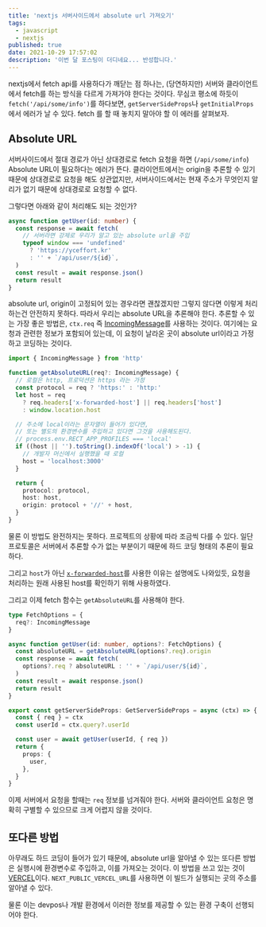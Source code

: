```yaml
---
title: 'nextjs 서버사이드에서 absolute url 가져오기'
tags:
  - javascript
  - nextjs
published: true
date: 2021-10-29 17:57:02
description: '이번 달 포스팅이 더디네요... 반성합니다.'
---
```


nextjs에서 fetch api를 사용하다가 깨닫는 점 하나는, (당연하지만) 서버와 클라이언트에서 fetch를 하는 방식을 다르게 가져가야 한다는 것이다. 무심코 평소에 하듯이 `fetch('/api/some/info')`를 하다보면, `getServerSideProps`나 `getInitialProps`에서 에러가 날 수 있다. fetch 를 할 때 놓치지 말아야 할 이 에러를 살펴보자.

## Absolute URL

서버사이드에서 절대 경로가 아닌 상대경로로 fetch 요청을 하면 (`/api/some/info`) Absolute URL이 필요하다는 에러가 뜬다. 클라이언트에서는 origin을 추론할 수 있기 때문에 상대경로로 요청을 해도 상관없지만, 서버사이드에서는 현재 주소가 무엇인지 알리가 없기 때문에 상대경로로 요청할 수 없다.

그렇다면 아래와 같이 처리해도 되는 것인가?

```typescript
async function getUser(id: number) {
  const response = await fetch(
    // 서버라면 강제로 우리가 알고 있는 absolute url을 주입
    typeof window === 'undefined'
      ? 'https://yceffort.kr'
      : '' + `/api/user/${id}`,
  )
  const result = await response.json()
  return result
}
```

absolute url, origin이 고정되어 있는 경우라면 괜찮겠지만 그렇지 않다면 이렇게 처리하는건 안전하지 못하다. 따라서 우리는 absolute URL을 추론해야 한다. 추론할 수 있는 가장 좋은 방법은, `ctx.req` 즉 [IncomingMessage](https://nodejs.org/api/http.html#class-httpincomingmessage)를 사용하는 것이다. 여기에는 요청과 관련한 정보가 포함되어 있는데, 이 요청이 날라온 곳이 absolute url이라고 가정하고 코딩하는 것이다.

```typescript
import { IncomingMessage } from 'http'

function getAbsoluteURL(req?: IncomingMessage) {
  // 로컬은 http, 프로덕션은 https 라는 가정
  const protocol = req ? 'https:' : 'http:'
  let host = req
    ? req.headers['x-forwarded-host'] || req.headers['host']
    : window.location.host

  // 주소에 local이라는 문자열이 들어가 있다면,
  // 또는 별도의 환경변수를 주입하고 있다면 그것을 사용해도된다.
  // process.env.RECT_APP_PROFILES === 'local'
  if ((host || '').toString().indexOf('local') > -1) {
    // 개발자 머신에서 실행했을 때 로컬
    host = 'localhost:3000'
  }

  return {
    protocol: protocol,
    host: host,
    origin: protocol + '//' + host,
  }
}
```

물론 이 방법도 완전하지는 못하다. 프로젝트의 상황에 따라 조금씩 다를 수 있다. 일단 프로토콜은 서버에서 추론할 수가 없는 부분이기 때문에 하드 코딩 형태의 추론이 필요하다.

그리고 `host`가 아닌 [`x-forwarded-host`](https://developer.mozilla.org/ko/docs/Web/HTTP/Headers/X-Forwarded-Host)를 사용한 이유는 설명에도 나와있듯, 요청을 처리하는 원래 사용된 host를 확인하기 위해 사용하였다.

그리고 이제 fetch 함수는 `getAbsoluteURL`를 사용해야 한다.

```typescript
type FetchOptions = {
  req?: IncomingMessage
}

async function getUser(id: number, options?: FetchOptions) {
  const absoluteURL = getAbsoluteURL(options?.req).origin
  const response = await fetch(
    options?.req ? absoluteURL : '' + `/api/user/${id}`,
  )
  const result = await response.json()
  return result
}
```

```typescript
export const getServerSideProps: GetServerSideProps = async (ctx) => {
  const { req } = ctx
  const userId = ctx.query?.userId

  const user = await getUser(userId, { req })
  return {
    props: {
      user,
    },
  }
}
```

이제 서버에서 요청을 할때는 `req` 정보를 넘겨줘야 한다. 서버와 클라이언트 요청은 명확히 구별할 수 있으므로 크게 어렵지 않을 것이다.

## 또다른 방법

아무래도 하드 코딩이 들어가 있기 때문에, absolute url을 알아낼 수 있는 또다른 방법은 실행시에 환경변수로 주입하고, 이를 가져오는 것이다. 이 방법을 쓰고 있는 것이 [VERCEL](https://vercel.com/docs/concepts/projects/environment-variables)이다. `NEXT_PUBLIC_VERCEL_URL`를 사용하면 이 빌드가 실행되는 곳의 주소를 알아낼 수 있다.

물론 이는 devpos나 개발 환경에서 이러한 정보를 제공할 수 있는 환경 구축이 선행되어야 한다.
